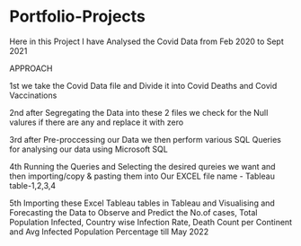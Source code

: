 # Portfolio-Projects
Here in this Project I have Analysed the Covid Data from Feb 2020 to Sept 2021


  APPROACH
	
1st we take the Covid Data file and Divide it into Covid Deaths and Covid Vaccinations

2nd after Segregating the Data into these 2 files we check for the Null valures if there are any and replace it with zero

3rd after Pre-proccessing our Data we then perform various SQL Queries for analysing our data using Microsoft SQL 

4th Running the Queries and Selecting the desired qureies we want and then importing/copy & pasting them into Our EXCEL file name - Tableau table-1,2,3,4

5th Importing these Excel Tableau tables in Tableau and Visualising and Forecasting the Data to Observe and Predict the No.of cases, Total Population Infected, Country wise Infection Rate, Death Count per Continent and Avg Infected Population Percentage till May 2022

